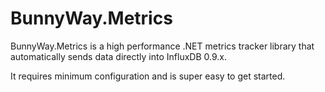 # BunnyWay.Metrics
BunnyWay.Metrics is a high performance .NET metrics tracker library that automatically sends data directly into InfluxDB 0.9.x.

It requires minimum configuration and is super easy to get started.
<appSettings>
    <add key="BunnyMetrics.InfluxDB.ServerUrl" value="http://127.0.0.1/" />
    <add key="BunnyMetrics.InfluxDB.DatabaseName" value="xxx" />
    <add key="BunnyMetrics.InfluxDB.Username" value="xxx" />
    <add key="BunnyMetrics.InfluxDB.Password" value="xxx" />
</appSettings>
